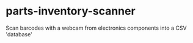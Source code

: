 # parts-inventory-scanner
Scan barcodes with a webcam from electronics components into a CSV 'database'
